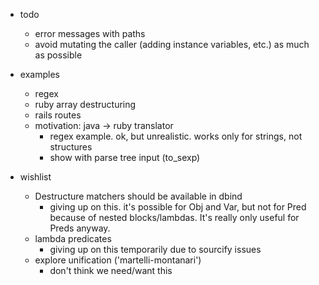 - todo
  - error messages with paths
  - avoid mutating the caller (adding instance variables, etc.) as much as possible

- examples
  - regex
  - ruby array destructuring
  - rails routes
  - motivation: java -> ruby translator
    - regex example. ok, but unrealistic. works only for strings, not structures
    - show with parse tree input (to_sexp)

- wishlist
  - Destructure matchers should be available in dbind
    - giving up on this. it's possible for Obj and Var, but not for
      Pred because of nested blocks/lambdas. It's really only useful for
      Preds anyway.
  - lambda predicates
    - giving up on this temporarily due to sourcify issues
  - explore unification ('martelli-montanari')
    - don't think we need/want this